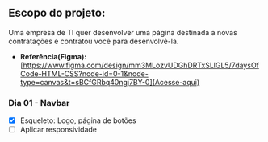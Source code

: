 ## Escopo do projeto:
Uma empresa de TI quer desenvolver uma página destinada a novas contratações e contratou você para desenvolvê-la.

- **Referência(Figma):** [https://www.figma.com/design/mm3MLozvUDGhDRTxSLlGL5/7daysOfCode-HTML-CSS?node-id=0-1&node-type=canvas&t=sBCfGRbq40ngj7BY-0](Acesse-aqui)

### Dia 01 - Navbar
- [x] Esqueleto: Logo, página de botões 
- [ ] Aplicar responsividade
